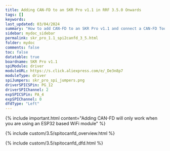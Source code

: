 ```yaml
---
title: Adding CAN-FD to an SKR Pro v1.1 in RRF 3.5.0 Onwards
tags: []
keywords: 
last_updated: 03/04/2024
summary: "How to add CAN-FD to an SKR Pro v1.1 and connect a CAN-FD Toolboard"
sidebar: mydoc_sidebar
permalink: skr_pro_1.1_spi2canfd_3_5.html
folder: mydoc
comments: false
toc: false
datatable: true
boardname: SKR Pro v1.1
spiModule: driver
moduleURL: https://s.click.aliexpress.com/e/_De3n8p7
moduleType: driver
spiJumpers: skr_pro_spi_jumpers.png
driverSPICSPin: PG_12
driverSPIChannel: 2
expSPICSPin: PA_4
expSPIChannel: 0
dfdType: "Left"
---
```


{% include important.html content="Adding CAN-FD will only work when you are using an ESP32 based WiFi module" %}

{% include custom/3.5/spitocanfd_overview.html %}

{% include custom/3.5/spitocanfd_dfd.html %}
